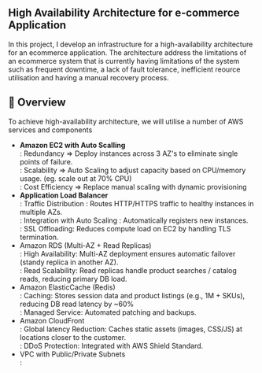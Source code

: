 ## High Availability Architecture for e-commerce Application
In this project, I develop an infrastructure for a high-availability architecture for an ecommerce application. The architecture address the limitations of an ecommerce system that is currently having limitations of the system such as frequent downtime, a lack of fault tolerance, inefficient reource utilisation and having a manual recovery process.

## 🚀 Overview
To achieve high-availability architecture, we will utilise a number of AWS services and components
- **Amazon EC2 with Auto Scalling**      
      : Redundancy       => Deploy instances across 3 AZ's to eliminate single points of failure.  
      : Scalability      => Auto Scaling to adjust capacity based on CPU/memory usage. (eg. scale out at 70% CPU)  
      : Cost Efficiency  => Replace manual scaling with dynamic provisioning
- **Application Load Balancer**    
      : Traffic Distribution : Routes HTTP/HTTPS traffic to healthy instances in multiple AZs.  
      : Integration with Auto Scaling : Automatically registers new instances.  
      : SSL Offloading: Reduces compute load on EC2 by handling TLS termination.  
- Amazon RDS (Multi-AZ + Read Replicas)  
      : High Availability: Multi-AZ deployment ensures automatic failover (standy replica in another AZ).  
      : Read Scalability: Read replicas handle product searches / catalog reads, reducing primary DB load.  
- Amazon ElasticCache (Redis)  
      : Caching: Stores session data and product listings (e.g., 1M + SKUs), reducing DB read latency by ~60%  
      : Managed Service: Automated patching and backups.  
- Amazon CloudFront  
      : Global latency Reduction: Caches static assets (images, CSS/JS) at locations closer to the customer.  
      : DDoS Protection: Integrated with AWS Shield Standard.  
- VPC with Public/Private Subnets  
      : 
